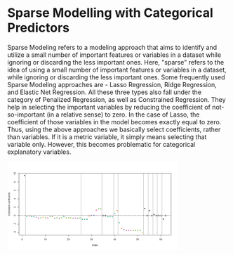 # Sparse Modelling with Categorical Predictors

Sparse Modeling refers to a modeling approach that aims to identify and utilize a small number of important features or variables in a dataset while ignoring or discarding the less important ones. 
Here, "sparse" refers to the idea of using a small number of important features or variables in a dataset, while ignoring or discarding the less important ones.
Some frequently used Sparse Modeling approaches are - Lasso Regression, Ridge Regression, and Elastic Net Regression.
All these three types also fall under the category of Penalized Regression, as well as Constrained Regression. 
They help in selecting the important variables by reducing the coefficient of not-so-important (in a relative sense) to zero. 
In the case of Lasso, the coefficient of those variables in the model becomes exactly equal to zero.
Thus, using the above approaches we basically select coefficients, rather than variables. 
If it is a metric variable, it simply means selecting that variable only. However, this becomes problematic for categorical explanatory variables. 

<img src="Project_Arindam_Sir/Categorical_presentation_files/figure-html/unnamed-chunk-17-1.png" style="float:middle; height:200px;" />
